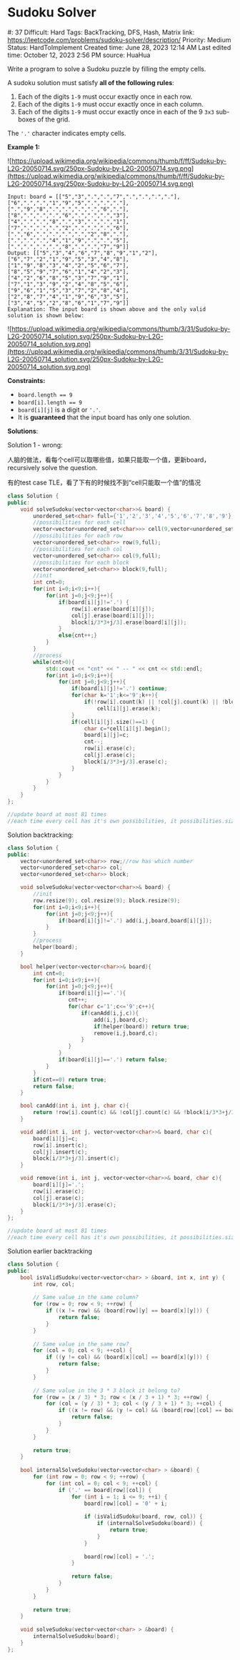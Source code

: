 # Sudoku Solver

#: 37
Difficult: Hard
Tags: BackTracking, DFS, Hash, Matrix
link: https://leetcode.com/problems/sudoku-solver/description/
Priority: Medium
Status: HardToImplement
Created time: June 28, 2023 12:14 AM
Last edited time: October 12, 2023 2:56 PM
source: HuaHua

Write a program to solve a Sudoku puzzle by filling the empty cells.

A sudoku solution must satisfy **all of the following rules**:

1. Each of the digits `1-9` must occur exactly once in each row.
2. Each of the digits `1-9` must occur exactly once in each column.
3. Each of the digits `1-9` must occur exactly once in each of the 9 `3x3` sub-boxes of the grid.

The `'.'` character indicates empty cells.

**Example 1:**

![https://upload.wikimedia.org/wikipedia/commons/thumb/f/ff/Sudoku-by-L2G-20050714.svg/250px-Sudoku-by-L2G-20050714.svg.png](https://upload.wikimedia.org/wikipedia/commons/thumb/f/ff/Sudoku-by-L2G-20050714.svg/250px-Sudoku-by-L2G-20050714.svg.png)

```
Input: board = [["5","3",".",".","7",".",".",".","."],["6",".",".","1","9","5",".",".","."],[".","9","8",".",".",".",".","6","."],["8",".",".",".","6",".",".",".","3"],["4",".",".","8",".","3",".",".","1"],["7",".",".",".","2",".",".",".","6"],[".","6",".",".",".",".","2","8","."],[".",".",".","4","1","9",".",".","5"],[".",".",".",".","8",".",".","7","9"]]
Output: [["5","3","4","6","7","8","9","1","2"],["6","7","2","1","9","5","3","4","8"],["1","9","8","3","4","2","5","6","7"],["8","5","9","7","6","1","4","2","3"],["4","2","6","8","5","3","7","9","1"],["7","1","3","9","2","4","8","5","6"],["9","6","1","5","3","7","2","8","4"],["2","8","7","4","1","9","6","3","5"],["3","4","5","2","8","6","1","7","9"]]
Explanation: The input board is shown above and the only valid solution is shown below:

```

![https://upload.wikimedia.org/wikipedia/commons/thumb/3/31/Sudoku-by-L2G-20050714_solution.svg/250px-Sudoku-by-L2G-20050714_solution.svg.png](https://upload.wikimedia.org/wikipedia/commons/thumb/3/31/Sudoku-by-L2G-20050714_solution.svg/250px-Sudoku-by-L2G-20050714_solution.svg.png)

**Constraints:**

- `board.length == 9`
- `board[i].length == 9`
- `board[i][j]` is a digit or `'.'`.
- It is **guaranteed** that the input board has only one solution.

**Solutions**:

Solution 1 - wrong:

人脑的做法，看每个cell可以取哪些值，如果只能取一个值，更新board，recursively solve the question.

有的test case TLE，看了下有的时候找不到“cell只能取一个值”的情况

```cpp
class Solution {
public:
    void solveSudoku(vector<vector<char>>& board) {
        unordered_set<char> full={'1','2','3','4','5','6','7','8','9'};
        //possibilities for each cell
        vector<vector<unordered_set<char>>> cell(9,vector<unordered_set<char>>(9,full));
        //possibilities for each row
        vector<unordered_set<char>> row(9,full);
        //possibilities for each col
        vector<unordered_set<char>> col(9,full);
        //possibilities for each block
        vector<unordered_set<char>> block(9,full);
        //init
        int cnt=0;
        for(int i=0;i<9;i++){
            for(int j=0;j<9;j++){
                if(board[i][j]!='.') {
                    row[i].erase(board[i][j]);
                    col[j].erase(board[i][j]);
                    block[i/3*3+j/3].erase(board[i][j]);
                }
                else{cnt++;}
            }
        }
        //process
        while(cnt>0){
            std::cout << "cnt" << " -- " << cnt << std::endl;
            for(int i=0;i<9;i++){
                for(int j=0;j<9;j++){
                    if(board[i][j]!='.') continue;
                    for(char k='1';k<='9';k++){
                        if(!row[i].count(k) || !col[j].count(k) || !block[i/3*3+j/3].count(k))
                            cell[i][j].erase(k);
                    }
                    if(cell[i][j].size()==1) {
                        char c=*cell[i][j].begin();
                        board[i][j]=c;
                        cnt--;
                        row[i].erase(c);
                        col[j].erase(c);
                        block[i/3*3+j/3].erase(c);
                    }
                }
            }
        }
    }
};

//update board at most 81 times
//each time every cell has it's own possibilities, it possibilities.size==1, update to board
```

Solution backtracking:

```cpp
class Solution {
public:
    vector<unordered_set<char>> row;//row has which number
    vector<unordered_set<char>> col;
    vector<unordered_set<char>> block;

    void solveSudoku(vector<vector<char>>& board) {
        //init
        row.resize(9); col.resize(9); block.resize(9);
        for(int i=0;i<9;i++){
            for(int j=0;j<9;j++){
                if(board[i][j]!='.') add(i,j,board,board[i][j]);
            }
        }
        //process
        helper(board);
    }

    bool helper(vector<vector<char>>& board){
        int cnt=0;
        for(int i=0;i<9;i++){
            for(int j=0;j<9;j++){
                if(board[i][j]=='.'){
                   cnt++;
                   for(char c='1';c<='9';c++){
                       if(canAdd(i,j,c)){
                           add(i,j,board,c);
                           if(helper(board)) return true;
                           remove(i,j,board,c);
                       }
                   }
                }
                if(board[i][j]=='.') return false;
            }
        }
        if(cnt==0) return true;
        return false;
    }

    bool canAdd(int i, int j, char c){
        return !row[i].count(c) && !col[j].count(c) && !block[i/3*3+j/3].count(c);
    }

    void add(int i, int j, vector<vector<char>>& board, char c){
        board[i][j]=c;
        row[i].insert(c);
        col[j].insert(c);
        block[i/3*3+j/3].insert(c);
    }

    void remove(int i, int j, vector<vector<char>>& board, char c){
        board[i][j]='.';
        row[i].erase(c);
        col[j].erase(c);
        block[i/3*3+j/3].erase(c);
    }
};

//update board at most 81 times
//each time every cell has it's own possibilities, it possibilities.size==1, update to board
```

Solution earlier backtracking

```cpp
class Solution {
public:
    bool isValidSudoku(vector<vector<char> > &board, int x, int y) {
        int row, col;
        
        // Same value in the same column?
        for (row = 0; row < 9; ++row) {
            if ((x != row) && (board[row][y] == board[x][y])) {
                return false;
            }
        }
        
        // Same value in the same row?
        for (col = 0; col < 9; ++col) {
            if ((y != col) && (board[x][col] == board[x][y])) {
                return false;
            }
        }
        
        // Same value in the 3 * 3 block it belong to?
        for (row = (x / 3) * 3; row < (x / 3 + 1) * 3; ++row) {
            for (col = (y / 3) * 3; col < (y / 3 + 1) * 3; ++col) {
                if ((x != row) && (y != col) && (board[row][col] == board[x][y])) {
                    return false;
                }
            }
        }
        
        return true;
    }
    
    bool internalSolveSudoku(vector<vector<char> > &board) {
        for (int row = 0; row < 9; ++row) {
            for (int col = 0; col < 9; ++col) {
                if ('.' == board[row][col]) {
                    for (int i = 1; i <= 9; ++i) {
                        board[row][col] = '0' + i;
                        
                        if (isValidSudoku(board, row, col)) {
                            if (internalSolveSudoku(board)) {
                                return true;
                            }
                        }
                        
                        board[row][col] = '.';
                    }
                    
                    return false;
                }
            }
        }
        
        return true;
    }
    
    void solveSudoku(vector<vector<char> > &board) {
        internalSolveSudoku(board);
    }
};
```